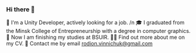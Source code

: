 ### Hi there 👋




👋 I'm a Unity Developer, actively looking for a job. /n
🎓 I graduated from the Minsk College of Entrepreneurship with a degree in computer graphics.
💪 Now I am finishing my studies at BSUIR.
👨‍💻 Find out more about me on my CV. 
📩 Contact me by email rodion.vinnichuk@gmail.com

